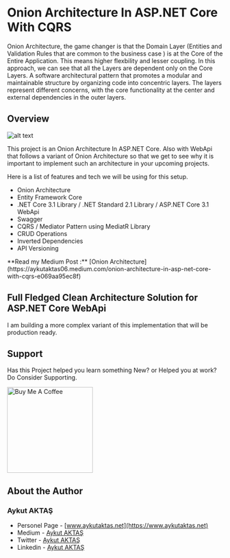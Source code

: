 # Onion Architecture In ASP.NET Core With CQRS

Onion Architecture, the game changer is that the Domain Layer (Entities and Validation Rules that are common to the business case ) is at the Core of the Entire Application. This means higher flexbility and lesser coupling. In this approach, we can see that all the Layers are dependent only on the Core Layers. A software architectural pattern that promotes a modular and maintainable structure by organizing code into concentric layers. The layers represent different concerns, with the core functionality at the center and external dependencies in the outer layers.

## Overview
![alt text](https://www.aykutaktas.net/images/onion-architecture.png)

This project is an Onion Architecture In ASP.NET Core. Also with WebApi that follows a variant of Onion Architecture so that we get to see why it is important to implement such an architecture in your upcoming projects.

<!-- wp:paragraph -->

<p>Here is a list of features and tech we will be using for this setup.</p>
<!-- /wp:paragraph -->

<!-- wp:list -->

<ul><li>Onion Architecture</li><li>Entity Framework Core</li><li>.NET Core 3.1 Library / .NET Standard 2.1 Library / ASP.NET Core 3.1 WebApi</li><li>Swagger</li><li>CQRS / Mediator Pattern using MediatR Library</li><li>CRUD Operations</li><li>Inverted Dependencies</li><li>API Versioning</li></ul>
<!-- /wp:list -->
**Read my Medium Post :** [Onion Architecture](https://aykutaktas06.medium.com/onion-architecture-in-asp-net-core-with-cqrs-e069aa95ec8f) 

## Full Fledged Clean Architecture Solution for ASP.NET Core WebApi
I am building a more complex variant of this implementation that will be production ready.

## Support
Has this Project helped you learn something New? or Helped you at work? Do Consider Supporting.

<a href="https://www.buymeacoffee.com/codewithmukesh" target="_blank"><img src="https://cdn.buymeacoffee.com/buttons/default-orange.png" alt="Buy Me A Coffee" width="200"  ></a>

## About the Author
### Aykut AKTAŞ
- Personel Page - [www.aykutaktas.net](https://www.aykutaktas.net)
- Medium - [Aykut AKTAŞ](https://medium.com/@aykutaktas06)
- Twitter - [Aykut AKTAŞ](https://twitter.com/Aykut__Aktas)
- Linkedin - [Aykut AKTAŞ](https://www.linkedin.com/in/aykut-aktas/)

